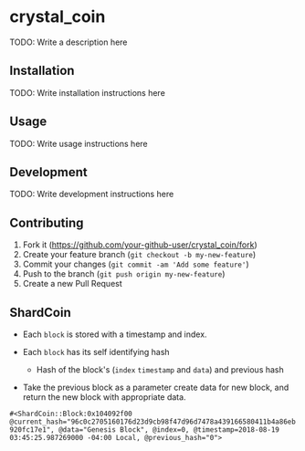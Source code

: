 # crystal_coin

TODO: Write a description here

## Installation

TODO: Write installation instructions here

## Usage

TODO: Write usage instructions here

## Development

TODO: Write development instructions here

## Contributing

1. Fork it (<https://github.com/your-github-user/crystal_coin/fork>)
2. Create your feature branch (`git checkout -b my-new-feature`)
3. Commit your changes (`git commit -am 'Add some feature'`)
4. Push to the branch (`git push origin my-new-feature`)
5. Create a new Pull Request

## ShardCoin

- Each `block` is stored with a timestamp and index.
- Each `block` has its self identifying hash

  - Hash of the block's (`index` `timestamp` and `data`) and previous hash

- Take the previous block as a parameter create data for new block, and return the new block with appropriate data.

`#<ShardCoin::Block:0x104092f00 @current_hash="96c0c2705160176d23d9cb98f47d96d7478a439166580411b4a86eb920fc17e1", @data="Genesis Block", @index=0, @timestamp=2018-08-19 03:45:25.987269000 -04:00 Local, @previous_hash="0">`

